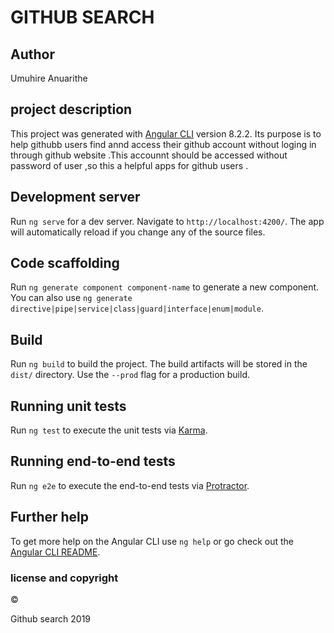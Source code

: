 # GITHUB SEARCH
## Author
Umuhire Anuarithe
##  project description
This project was generated with [Angular CLI](https://github.com/angular/angular-cli) version 8.2.2.
Its purpose is  to help githubb users   find   annd access their github account  without loging in  through github website .This accounnt should be accessed without password of user ,so  this a helpful  apps   for github  users  .
## Development server

Run `ng serve` for a dev server. Navigate to `http://localhost:4200/`. The app will automatically reload if you change any of the source files.

## Code scaffolding

Run `ng generate component component-name` to generate a new component. You can also use `ng generate directive|pipe|service|class|guard|interface|enum|module`.

## Build

Run `ng build` to build the project. The build artifacts will be stored in the `dist/` directory. Use the `--prod` flag for a production build.

## Running unit tests

Run `ng test` to execute the unit tests via [Karma](https://karma-runner.github.io).

## Running end-to-end tests

Run `ng e2e` to execute the end-to-end tests via [Protractor](http://www.protractortest.org/).

## Further help

To get more help on the Angular CLI use `ng help` or go check out the [Angular CLI README](https://github.com/angular/angular-cli/blob/master/README.md).


### license and copyright
<p>&copy</p> Github search 2019
